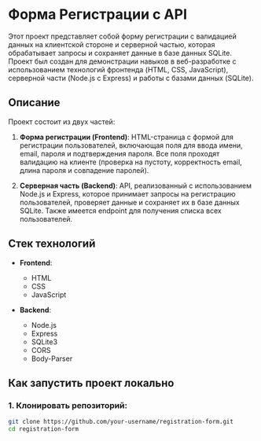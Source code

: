 # Форма Регистрации с API

Этот проект представляет собой форму регистрации с валидацией данных на клиентской стороне и серверной частью, которая обрабатывает запросы и сохраняет данные в базе данных SQLite. Проект был создан для демонстрации навыков в веб-разработке с использованием технологий фронтенда (HTML, CSS, JavaScript), серверной части (Node.js с Express) и работы с базами данных (SQLite).

## Описание

Проект состоит из двух частей:

1. **Форма регистрации (Frontend)**: HTML-страница с формой для регистрации пользователей, включающая поля для ввода имени, email, пароля и подтверждения пароля. Все поля проходят валидацию на клиенте (проверка на пустоту, корректность email, длина пароля и совпадение паролей).

2. **Серверная часть (Backend)**: API, реализованный с использованием Node.js и Express, которое принимает запросы на регистрацию пользователей, проверяет данные и сохраняет их в базе данных SQLite. Также имеется endpoint для получения списка всех пользователей.

## Стек технологий

- **Frontend**:
  - HTML
  - CSS
  - JavaScript

- **Backend**:
  - Node.js
  - Express
  - SQLite3
  - CORS
  - Body-Parser

## Как запустить проект локально

### 1. Клонировать репозиторий:

```bash
git clone https://github.com/your-username/registration-form.git
cd registration-form
